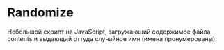 # Randomize
Небольшой скрипт на JavaScript, загружающий содержимое файла contents и выдающий оттуда случайное имя (имена пронумерованы).
